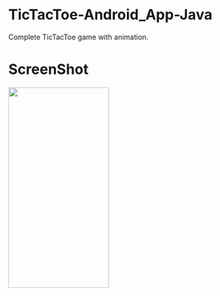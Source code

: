 # TicTacToe-Android_App-Java
Complete TicTacToe game with animation.

# ScreenShot

<img src="https://user-images.githubusercontent.com/86295742/235922692-42272d2b-206e-48a3-8961-77df0aedb1da.jpeg" width="200" height="400" />

